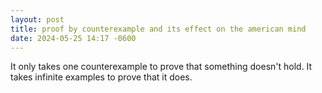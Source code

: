 ```yaml
---
layout: post
title: proof by counterexample and its effect on the american mind
date: 2024-05-25 14:17 -0600
---
```


It only takes one counterexample to prove that something doesn't hold. It takes infinite examples to prove that it does.
